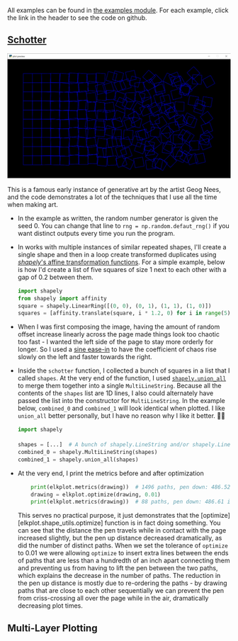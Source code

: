 All examples can be found in [the examples module](https://github.com/ejkaplan/elkplot/tree/main/elkplot/examples). For each example, click the link in the header to see the code on github.

## [Schotter](https://github.com/ejkaplan/elkplot/blob/main/elkplot/examples/schotter.py)

![schotter](example_images/schotter.png)

This is a famous early instance of generative art by the artist Geog Nees, and the code demonstrates a lot of the techniques that I use all the time when making art.

- In the example as written, the random number generator is given the seed 0. You can change that line to `rng = np.random.defaut_rng()` if you want distinct outputs every time you run the program.

- In works with multiple instances of similar repeated shapes, I'll create a single shape and then in a loop create transformed duplicates using [_shapely_'s affine transformation functions](https://shapely.readthedocs.io/en/stable/manual.html#affine-transformations). For a simple example, below is how I'd create a list of five squares of size 1 next to each other with a gap of 0.2 between them.

    ```python
    import shapely
    from shapely import affinity
    square = shapely.LinearRing([(0, 0), (0, 1), (1, 1), (1, 0)])
    squares = [affinity.translate(square, i * 1.2, 0) for i in range(5)]
    ```

- When I was first composing the image, having the amount of random offset increase linearly across the page made things look too chaotic too fast - I wanted the left side of the page to stay more orderly for longer. So I used a [sine ease-in](api_ref/easing.md) to have the coefficient of chaos rise slowly on the left and faster towards the right.

- Inside the `schotter` function, I collected a bunch of squares in a list that I called `shapes`. At the very end of the function, I used [`shapely.union_all`](https://shapely.readthedocs.io/en/stable/reference/shapely.union_all.html#shapely.union_all) to merge them together into a single `MultiLineString`. Because all the contents of the `shapes` list are 1D lines, I also could alternately have passed the list into the constructor for `MultiLineString`. In the example below, `combined_0` and `combined_1` will look identical when plotted. I like `union_all` better personally, but I have no reason why I like it better. 🤷‍♀️

    ```python
    import shapely
    
    shapes = [...]  # A bunch of shapely.LineString and/or shapely.LinearRing objects
    combined_0 = shapely.MultiLineString(shapes)
    combined_1 = shapely.union_all(shapes)
    ```

- At the very end, I print the metrics before and after optimization
    ```python
        print(elkplot.metrics(drawing))  # 1496 paths, pen down: 486.52 inch, pen up: 237.02 inch
        drawing = elkplot.optimize(drawing, 0.01)
        print(elkplot.metrics(drawing))  # 88 paths, pen down: 486.61 inch, pen up: 82.14 inch
    ```
  This serves no practical purpose, it just demonstrates that the [optimize][elkplot.shape_utils.optimize] function is in fact doing something. You can see that the distance the pen travels while in contact with the page increased slightly, but the pen up distance decreased dramatically, as did the number of distinct paths. When we set the tolerance of `optimize` to 0.01 we were allowing `optimize` to insert extra lines between the ends of paths that are less than a hundredth of an inch apart connecting them and preventing us from having to lift the pen between the two paths, which explains the decrease in the number of paths. The reduction in the pen up distance is mostly due to re-ordering the paths - by drawing paths that are close to each other sequentially we can prevent the pen from criss-crossing all over the page while in the air, dramatically decreasing plot times.

## Multi-Layer Plotting